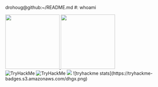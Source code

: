 


drohoug@github:~/README.md #: whoami <br /> 


<div>
  <a href="https://github.com/drohoug">
  <img height="170em" src="https://github-readme-stats.vercel.app/api?username=drohoug&theme=dark&include_all_comits=true&count_private=true"/>
  <img height="170em" src="https://github-readme-stats.vercel.app/api/top-langs/?username=drohoug&layout-compact&langs_count&theme=dark"/>
  </a>
</div>
<img src="https://tryhackme-badges.s3.amazonaws.com/dhgx.png" alt="TryHackMe">


<img src="https://tryhackme-badges.s3.amazonaws.com/dhgx.png" alt="TryHackMe">
<img src="https://raw.githubusercontent.com/drohoug/drohoug/main/assets/thm_propic.png">
![tryhackme stats](https://tryhackme-badges.s3.amazonaws.com/dhgx.png)

